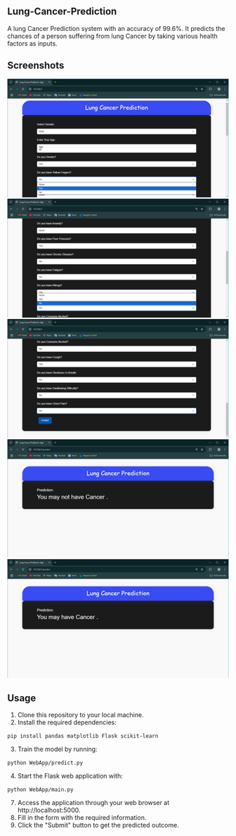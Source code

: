 ## Lung-Cancer-Prediction
A lung Cancer Prediction system with an accuracy of 99.6%. It predicts the chances of a person suffering from lung Cancer
by taking various health factors as inputs.

## Screenshots
<p align="center">
  <img src="Screenshots/c4.jpg" alt="Home">
  <img src="Screenshots/c5.jpg" alt="Form">
  <img src="Screenshots/c6.jpg" alt="Form">
  <img src="Screenshots/c7.jpg" alt="Result">
  <img src="Screenshots/c8.jpg" alt="Result">
</p>

## Usage
1. Clone this repository to your local machine.
2. Install the required dependencies:
```
pip install pandas matplotlib Flask scikit-learn 
```
3. Train the model by running:
```
python WebApp/predict.py
```
4. Start the Flask web application with:
```
python WebApp/main.py
```
7. Access the application through your web browser at http://localhost:5000.
8. Fill in the form with the required information.
9. Click the "Submit" button to get the predicted outcome.



